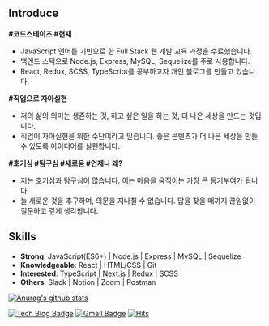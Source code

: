 ## Introduce

**#코드스테이츠  #현재**

- JavaScript 언어를 기반으로 한 Full Stack 웹 개발 교육 과정을 수료했습니다.
- 백엔드 스택으로 Node.js, Express, MySQL, Sequelize를 주로 사용합니다.
- React, Redux, SCSS, TypeScript를 공부하고자 개인 블로그를 만들고 있습니다.

**#직업으로 자아실현**

- 저의 삶의 의미는 생존하는 것, 하고 싶은 일을 하는 것, 더 나은 세상을 만드는 것입니다.
- 직업이 자아실현을 위한 수단이라고 믿습니다. 좋은 콘텐츠가 더 나은 세상을 만들 수 있도록 아이디어를 실현합니다.

**#호기심  #탐구심  #새로움 #언제나 왜?**

- 저는 호기심과 탐구심이 많습니다. 이는 마음을 움직이는 가장 큰 동기부여가 됩니다.
- 늘 새로운 것을 추구하며, 의문을 지나칠 수 없습니다. 답을 찾을 때까지 끊임없이 질문하고 깊게 생각합니다.

## Skills

- **Strong**: JavaScript(ES6+) | Node.js | Express | MySQL | Sequelize
- **Knowledgeable**: React | HTML/CSS | Git
- **Interested**: TypeScript | Next.js | Redux | SCSS
- **Others**: Slack | Notion | Zoom | Postman

[![Anurag's github stats](https://github-readme-stats.vercel.app/api?username=sooe2min)](https://github.com/anuraghazra/github-readme-stats)	

[![Tech Blog Badge](http://img.shields.io/badge/-Blog-black?style=flat-square&logo=github&link=https://smss.netlify.app/)](https://smss.netlify.app/)
[![Gmail Badge](https://img.shields.io/badge/Gmail-d14836?style=flat-square&logo=Gmail&logoColor=white&link=mailto:jsmsumin2@gmail.com)](mailto:jsmsumin2@gmail.com)
[![Hits](https://hits.seeyoufarm.com/api/count/incr/badge.svg?url=https%3A%2F%2Fgithub.com%2Fsooe2min&count_bg=%23FF278F&title_bg=%23BF1FF9&icon=&icon_color=%23E7E7E7&title=hits&edge_flat=false)](https://hits.seeyoufarm.com)



	

